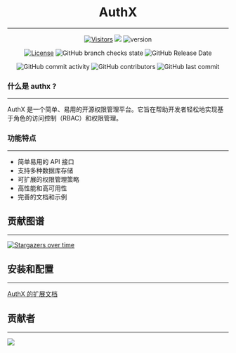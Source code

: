 <div align="center">

# AuthX

---

[![Visitors](https://api.visitorbadge.io/api/combined?path=https%3A%2F%2Fgithub.com%2Fdevlive-community%2Fauthx&countColor=%23263759&style=flat&labelStyle=none)](https://visitorbadge.io/status?path=https%3A%2F%2Fgithub.com%2Fdevlive-community%2Fauthx)
[![](https://tokei.rs/b1/github/devlive-community/authx)](https://github.com/devlive-community/authx)
![version](https://img.shields.io/github/v/release/devlive-community/authx.svg)

[![License](https://img.shields.io/badge/License-Apache%202.0-blue.svg)](https://opensource.org/licenses/Apache-2.0)
![GitHub branch checks state](https://img.shields.io/github/checks-status/devlive-community/authx/master?style=flat-square)
![GitHub Release Date](https://img.shields.io/github/release-date/EdurtIO/datacap?style=flat-square)


![GitHub commit activity](https://img.shields.io/github/commit-activity/y/devlive-community/authx?style=flat-square)
![GitHub contributors](https://img.shields.io/github/contributors-anon/devlive-community/authx?style=flat-square)
![GitHub last commit](https://img.shields.io/github/last-commit/devlive-community/authx?style=flat-square)

</div>

### 什么是 authx ?
    
---

AuthX 是一个简单、易用的开源权限管理平台。它旨在帮助开发者轻松地实现基于角色的访问控制（RBAC）和权限管理。

### 功能特点

---

- 简单易用的 API 接口
- 支持多种数据库存储
- 可扩展的权限管理策略
- 高性能和高可用性
- 完善的文档和示例

## 贡献图谱

---

[![Stargazers over time](https://starchart.cc/devlive-community/authx.svg)](https://starchart.cc/devlive-community/authx)

## 安装和配置

---

[AuthX 的扩展文档](https://authx.devlive.org)

## 贡献者

---

<a href="https://github.com/devlive-community/authx/graphs/contributors">
  <img src="https://contrib.rocks/image?repo=devlive-community/authx" />
</a>
